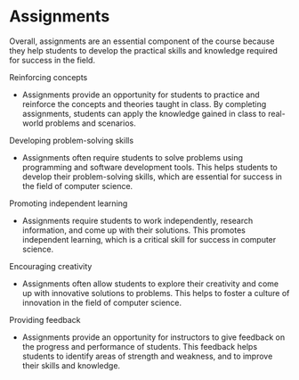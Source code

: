 # Assignments

Overall, assignments are an essential component of the course because they help students to develop the practical skills and knowledge required for success in the field.

Reinforcing concepts  
- Assignments provide an opportunity for students to practice and reinforce the concepts and theories taught in class. By completing assignments, students can apply the knowledge gained in class to real-world problems and scenarios.

Developing problem-solving skills  
- Assignments often require students to solve problems using programming and software development tools. This helps students to develop their problem-solving skills, which are essential for success in the field of computer science.

Promoting independent learning  
- Assignments require students to work independently, research information, and come up with their solutions. This promotes independent learning, which is a critical skill for success in computer science.

Encouraging creativity  
- Assignments often allow students to explore their creativity and come up with innovative solutions to problems. This helps to foster a culture of innovation in the field of computer science.

Providing feedback  
- Assignments provide an opportunity for instructors to give feedback on the progress and performance of students. This feedback helps students to identify areas of strength and weakness, and to improve their skills and knowledge.
